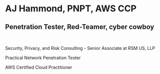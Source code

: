 <h1>AJ Hammond, PNPT, AWS CCP</h1>
<h2>Penetration Tester, Red-Teamer, cyber cowboy</h2>

<br>
<p>Security, Privacy, and Risk Consulting - Senior Associate at RSM US, LLP</p>
<p>Practical Network Penetration Tester</p>
<p>AWS Certified Cloud Practitioner</p>
